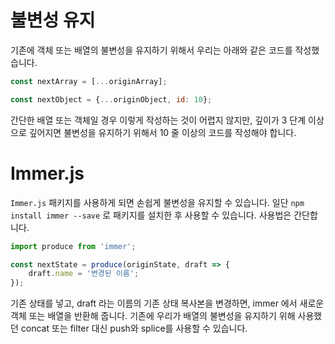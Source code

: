# 불변성 유지

기존에 객체 또는 배열의 불변성을 유지하기 위해서 우리는 아래와 같은 코드를 작성했습니다.

```javascript
const nextArray = [...originArray];

const nextObject = {...originObject, id: 10};
```

간단한 배열 또는 객체일 경우 이렇게 작성하는 것이 어렵지 않지만, 깊이가 3 단계 이상으로 깊어지면 불변성을 유지하기 위해서 10 줄 이상의 코드를 작성해야 합니다.



# Immer.js

`Immer.js` 패키지를 사용하게 되면 손쉽게 불변성을 유지할 수 있습니다. 일단 `npm install immer --save` 로 패키지를 설치한 후 사용할 수 있습니다. 사용법은 간단합니다.

```javascript
import produce from 'immer';

const nextState = produce(originState, draft => {
    draft.name = '변경된 이름';
});
```

기존 상태를 넣고, draft 라는 이름의 기존 상태 복사본을 변경하면, immer 에서 새로운 객체 또는 배열을 반환해 줍니다. 기존에 우리가 배열의 불변성을 유지하기 위해 사용했던 concat 또는 filter 대신 push와 splice를 사용할 수 있습니다.